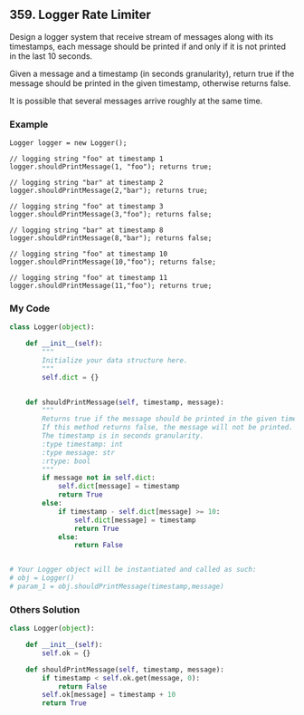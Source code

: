 ## 359. Logger Rate Limiter

Design a logger system that receive stream of messages along with its timestamps, each message should be printed if and only if it is not printed in the last 10 seconds.

Given a message and a timestamp (in seconds granularity), return true if the message should be printed in the given timestamp, otherwise returns false.

It is possible that several messages arrive roughly at the same time.

### Example
```
Logger logger = new Logger();

// logging string "foo" at timestamp 1
logger.shouldPrintMessage(1, "foo"); returns true; 

// logging string "bar" at timestamp 2
logger.shouldPrintMessage(2,"bar"); returns true;

// logging string "foo" at timestamp 3
logger.shouldPrintMessage(3,"foo"); returns false;

// logging string "bar" at timestamp 8
logger.shouldPrintMessage(8,"bar"); returns false;

// logging string "foo" at timestamp 10
logger.shouldPrintMessage(10,"foo"); returns false;

// logging string "foo" at timestamp 11
logger.shouldPrintMessage(11,"foo"); returns true;
```

### My Code
```python
class Logger(object):

    def __init__(self):
        """
        Initialize your data structure here.
        """
        self.dict = {}
        

    def shouldPrintMessage(self, timestamp, message):
        """
        Returns true if the message should be printed in the given timestamp, otherwise returns false.
        If this method returns false, the message will not be printed.
        The timestamp is in seconds granularity.
        :type timestamp: int
        :type message: str
        :rtype: bool
        """
        if message not in self.dict:
            self.dict[message] = timestamp
            return True
        else:
            if timestamp - self.dict[message] >= 10:
                self.dict[message] = timestamp
                return True
            else:
                return False


# Your Logger object will be instantiated and called as such:
# obj = Logger()
# param_1 = obj.shouldPrintMessage(timestamp,message)
```


### Others Solution
```python
class Logger(object):

    def __init__(self):
        self.ok = {}

    def shouldPrintMessage(self, timestamp, message):
        if timestamp < self.ok.get(message, 0):
            return False
        self.ok[message] = timestamp + 10
        return True
```

